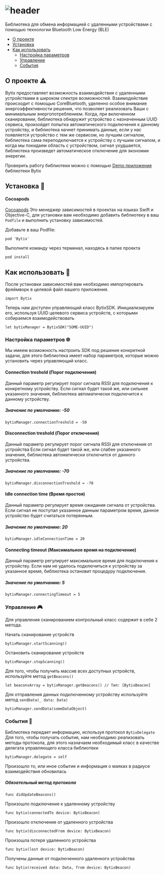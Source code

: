 # ![header](https://i.imgur.com/KtdI3hP.png)

Библиотека для обмена информацией с удаленными устройствами с помощью технологии Bluetooth Low Energy (BLE)

- [О проекте](#О-проекте)
- [Установка](#Установка)
- [Как использовать](#Как-использовать)
  - [Настройка параметров](#Настройка-параметров)
  - [Управление](#Управление)
  - [События](#События)

<a name="О-проекте"></a>
## О проекте :warning:
Bytix предоставляет возможность взаимодействия с удаленными устройствами в широком спектре возможностей. Взаимодействие происходит с помощью CoreBluetooth, уделенно особое внимание энергоэффективности решения, что позволяет реализовать Ваши с минимальным энергопотреблением. Когда, при включенном сканировании, библиотека обнаружит устройство с назначенным UUID сервиса, произойдет попытка автоматического подключения к данному устройству, и библиотека начнет принимать данные, если у нас появляется устройство с тем же сервисом, но лучшим сигналом, библиотека сама переподключается к устройству с лучшим сигналом, и когда мы покидаем область с устройством, сигнал ухудшается, библиотека произведет автоматическое отключение для экономии энерегии.

Проверить работу библиотеки можно с помощью [Demo приложения](https://github.com/bytix-mobile/bytix-ios-test-app) библиотеки Bytix

<a name="Установка"></a>
## Установка :hammer:

#### Cocoapods

[Cocoapods](https://cocoapods.org/#install) Это менеджер зависимостей в проектах на языках Swift и Objective-C, для установки вам необходимо добавить библиотеку в ваш `Podfile` и выполнить установку зависимостей.

Добавьте в ваш Podfile:
```
pod 'Bytix'
```

Выполните команду через терминал, находясь в папке проекта
```
pod install
```

<a name="Как-использовать"></a>
## Как использовать :key:

После установки зависимостей вам необходимо импортировать фреймворк в целевой файл вашего приложения.
```
import Bytix
```

Теперь нам доступен управляющий класс BytixSDK. Инициализируем его, используя UUID целевого сервиса устройств, с которыми собираемся взаимодействовать
```
let bytixManager = BytixSDK("SOME-UUID")
```
<a name="Настройка-параметров"></a>
### Настройка параметров :globe_with_meridians:
Мы имеем возможность настроить SDK под решение конкретной задачи, для этого библиотека имеет набор параметров, которые можно установить через управляющий класс.

#### Connection treshold (Порог подключения)
Данный параметр регулирует порог сигнала RSSI для подключения к конкретному устройству.
Если сигнал будет такой же, или сильнее указанного значения, библиотека автоматически подключится к данному устройству.
##### Значение по умолчанию: -50
```
bytixManager.connectionTreshold = -50
```
#### Disconnection treshold (Порог отключения)
Данный параметр регулирует порог сигнала RSSI для отключения от устройства
Если сигнал будет такой же, или слабее указанного значения, библиотека автоматически отключится от данного устройства.
##### Значение по умолчанию: -70
```
bytixManager.disconnectionTreshold = -70
```
#### Idle connection time (Время простоя)
Данный параметр регулирует время ожидания сигнала от устройства. Если сигнал не поступал указанное данным параметром время, данное устройство будет считаться потерянным.
##### Значение по умолчанию: 20
```
bytixManager.idleConnectionTime = 20
```
#### Connecting timeout (Максимальное время на подключение)
Данный параметр регулирует максимальное время для подключения к устройству. Если нам не удалось подключиться к устройству за указанное время, библиотека остановит процедуру подключения.
##### Значение по умолчанию: 5
```
bytixManager.connectingTimeout = 5
```
<a name="Управление"></a>
### Управление :video_game:
Для управления сканированием контрольный класс содержит в себе 2 метода.

Начать сканирование устройств
```
bytixManager.startScanning()
```
Остановить сканирование устройств
```
bytixManager.stopScanning()
```

Для того, чтобы получить массив всех доступных устройств, используйте метод `getBeacons()`
```
let beaconsArray = bytixManager.getBeacons() // Тип: [BytixBeacon]
```

Для отправления данных подключенному устройству используйте метод `sendData(_ data: Data)`
```
bytixManager.sendData(someDataObject)
```
<a name="События"></a>
### События :dart:
Библиотека передает информацию, используя протокол `BytixDelegate` 
Для того, чтобы получать события, нам необходимо реализовать методы протокола, для этого назначаем необходимый класс в качестве делегата управляющего класса библиотеки
```
bytixManager.delegate = self
```
Произошло то, или иное событие и информация о маяках в радиусе взаимодействия обновилась
##### Обязательный метод протокола
```
func didUpdateBeacons()
```
Произошло подключение к удаленному устройству
```
func bytix(connectedTo device: BytixBeacon)
```
Произошло отключение от удаленного устройства
```
func bytix(disconnectedFrom device: BytixBeacon)
```
Произошла потеря удаленного устройства
```
func bytix(lost device: BytixBeacon)
```
Получены данные от подключенного удаленного устройства
```
func bytix(received data: Data, from device: BytixBeacon)
```
